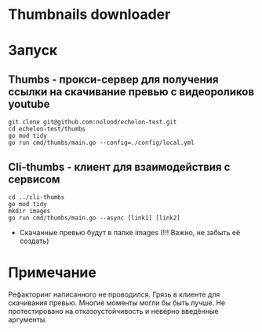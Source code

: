 # Thumbnails downloader
# Запуск

## Thumbs - прокси-сервер для получения ссылки на скачивание превью с видеороликов youtube
```shell
git clone git@github.com:nolood/echelon-test.git
cd echelon-test/thumbs
go mod tidy
go run cmd/thumbs/main.go --config=./config/local.yml 
```

## Cli-thumbs - клиент для взаимодействия с сервисом
```shell
cd ../cli-thumbs
go mod tidy
mkdir images
go run cmd/thumbs/main.go --async [link1] [link2]
```
- Скачанные превью будут в папке images (!!! Важно, не забыть её создать)

# Примечание

Рефакторинг написанного не проводился. Грязь в клиенте для скачивания превью. Многие моменты могли бы быть лучше. Не протестировано на отказоустойчивость и неверно введённые аргументы.